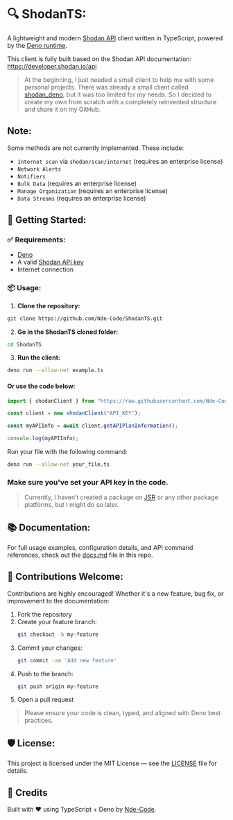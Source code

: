 # 🔍 ShodanTS:

A lightweight and modern [Shodan API](https://www.shodan.io/) client written in TypeScript, powered by the [Deno runtime](https://deno.land/). 

This client is fully built based on the Shodan API documentation: https://developer.shodan.io/api

> At the beginning, I just needed a small client to help me with some personal projects. There was already a small client called [shodan_deno](https://github.com/aldinp16/shodan_deno), but it was too limited for my needs. So I decided to create my own from scratch with a completely reinvented structure and share it on my GitHub.

## Note:
Some methods are not currently implemented. These include:

- `Internet scan` via `shodan/scan/internet` (requires an enterprise license)
- `Network Alerts`
- `Notifiers`
- `Bulk Data` (requires an enterprise license)
- `Manage Organization` (requires an enterprise license)
- `Data Streams` (requires an enterprise license)

## 🚀 Getting Started:

### ✅ Requirements:

- [Deno](https://deno.land/) 
- A valid [Shodan API key](https://account.shodan.io/)
- Internet connection

### 📦 Usage:

1. **Clone the repository:**

```bash
git clone https://github.com/Nde-Code/ShodanTS.git
```

2. **Go in the ShodanTS cloned folder:**

```bash
cd ShodanTS
```

3. **Run the client:**

```bash
deno run --allow-net example.ts
```

#### Or use the code below:

```ts
import { shodanClient } from "https://raw.githubusercontent.com/Nde-Code/ShodanTS/v1.0.0/mod.ts";

const client = new shodanClient("API_KEY");

const myAPIInfo = await client.getAPIPlanInformation();

console.log(myAPIInfo);

````

Run your file with the following command:

```bash
deno run --allow-net your_file.ts
```

### Make sure you've set your API key in the code.

> Currently, I haven’t created a package on [JSR](https://jsr.io/) or any other package platforms, but I might do so later.

## 📚 Documentation:

For full usage examples, configuration details, and API command references, check out the [docs.md](./docs.md) file in this repo.

## 🤝 Contributions Welcome:

Contributions are highly encouraged! Whether it's a new feature, bug fix, or improvement to the documentation:

1. Fork the repository
2. Create your feature branch:  
   ```bash
   git checkout -b my-feature
   ```
3. Commit your changes:  
   ```bash
   git commit -am 'Add new feature'
   ```
4. Push to the branch:  
   ```bash
   git push origin my-feature
   ```
5. Open a pull request

> Please ensure your code is clean, typed, and aligned with Deno best practices.


## 🛡️ License:

This project is licensed under the MIT License — see the [LICENSE](./LICENSE) file for details.


## 🧠 Credits

Built with ❤️ using TypeScript + Deno by [Nde-Code](https://nde-code.github.io/).
